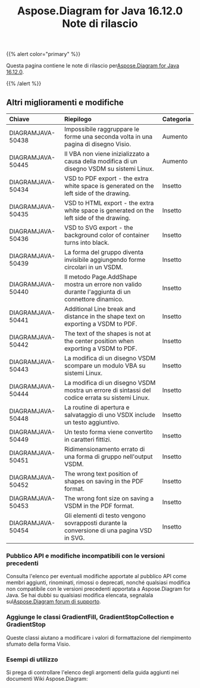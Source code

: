 ﻿---
title: Aspose.Diagram for Java 16.12.0 Note di rilascio
type: docs
weight: 10
url: /it/java/aspose-diagram-for-java-16-12-0-release-notes/
---
{{% alert color="primary" %}} 

 Questa pagina contiene le note di rilascio per[Aspose.Diagram for Java 16.12.0](https://docs.aspose.com/diagram/java/aspose-diagram-for-java-16-12-0-release-notes/).

{{% /alert %}} 
## **Altri miglioramenti e modifiche**

|**Chiave**|**Riepilogo**|**Categoria**|
|:- |:- |:- |
|DIAGRAMJAVA-50438|Impossibile raggruppare le forme una seconda volta in una pagina di disegno Visio.|Aumento|
|DIAGRAMJAVA-50445|Il VBA non viene inizializzato a causa della modifica di un disegno VSDM su sistemi Linux.|Aumento|
|DIAGRAMJAVA-50434|VSD to PDF export - the extra white space is generated on the left side of the drawing.|Insetto|
|DIAGRAMJAVA-50435|VSD to HTML export - the extra white space is generated on the left side of the drawing.|Insetto|
|DIAGRAMJAVA-50436|VSD to SVG export - the background color of container turns into black.|Insetto|
|DIAGRAMJAVA-50439|La forma del gruppo diventa invisibile aggiungendo forme circolari in un VSDM.|Insetto|
|DIAGRAMJAVA-50440|Il metodo Page.AddShape mostra un errore non valido durante l'aggiunta di un connettore dinamico.|Insetto|
|DIAGRAMJAVA-50441|Additional Line break and distance in the shape text on exporting a VSDM to PDF.|Insetto|
|DIAGRAMJAVA-50442|The text of the shapes is not at the center position when exporting a VSDM to PDF.|Insetto|
|DIAGRAMJAVA-50443|La modifica di un disegno VSDM scompare un modulo VBA su sistemi Linux.|Insetto|
|DIAGRAMJAVA-50444|La modifica di un disegno VSDM mostra un errore di sintassi del codice errata su sistemi Linux.|Insetto|
|DIAGRAMJAVA-50448|La routine di apertura e salvataggio di uno VSDX include un testo aggiuntivo.|Insetto|
|DIAGRAMJAVA-50449|Un testo forma viene convertito in caratteri fittizi.|Insetto|
|DIAGRAMJAVA-50451|Ridimensionamento errato di una forma di gruppo nell'output VSDM.|Insetto|
|DIAGRAMJAVA-50452|The wrong text position of shapes on saving in the PDF format.|Insetto|
|DIAGRAMJAVA-50453|The wrong font size on saving a VSDM in the PDF format.|Insetto|
|DIAGRAMJAVA-50454|Gli elementi di testo vengono sovrapposti durante la conversione di una pagina VSD in SVG.|Insetto|
### **Pubblico API e modifiche incompatibili con le versioni precedenti**
Consulta l'elenco per eventuali modifiche apportate al pubblico API come membri aggiunti, rinominati, rimossi o deprecati, nonché qualsiasi modifica non compatibile con le versioni precedenti apportata a Aspose.Diagram for Java. Se hai dubbi su qualsiasi modifica elencata, segnalala sul[Aspose.Diagram forum di supporto](https://forum.aspose.com/c/diagram/17).
### **Aggiunge le classi GradientFill, GradientStopCollection e GradientStop**
Queste classi aiutano a modificare i valori di formattazione del riempimento sfumato della forma Visio.
### **Esempi di utilizzo**
Si prega di controllare l'elenco degli argomenti della guida aggiunti nei documenti Wiki Aspose.Diagram:
